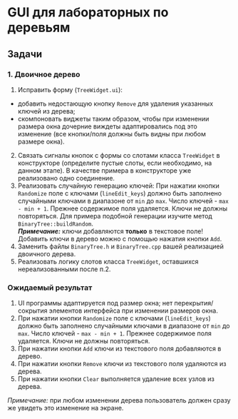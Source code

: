 # GUI для лабораторных по деревьям

## Задачи

### 1. Двоичное дерево

1. Исправить форму (`TreeWidget.ui`):
- добавить недостающую кнопку `Remove` для удаления указанных ключей из дерева;
- скомпоновать виджеты таким образом, чтобы при изменении размера окна дочерние виждеты
адаптировались под это изменение (все кнопки/поля должны быть видны при любом размере окна).
2. Связать сигналы кнопок с формы со слотами класса `TreeWidget` в конструкторе
(определите пустые слоты, если необходимо, на данном этапе). В качестве примера
в конструкторе уже реализовано одно соединение.
3. Реализовать случайную генерацию ключей:
При нажатии кнопки `Randomize` поле с ключами (`lineEdit_keys`) должно быть заполнено
случайными ключами в диапазоне от `min` до `max`. Число ключей - `max - min + 1`.
Прежнее содержимое поля удаляется. Ключи не должны повторяться.
Для примера подобной генерации изучите метод `BinaryTree::buildRandom`. \
**_Примечание:_** ключи добавляются **только** в текстовое поле! Добавить ключи в дерево
можно с помощью нажатия кнопки `Add`.
4. Заменить файлы `BinaryTree.h` и `BinaryTree.cpp` вашей реализацией двоичного дерева.
5. Реализовать логику слотов класса `TreeWidget`, оставшихся нереализованными после п.2.

### Ожидаемый результат

1. UI программы адаптируется под размер окна;
нет перекрытия/сокрытия элементов интерфейса при изменении размеров окна.
2. При нажатии кнопки `Randomize` поле с ключами (`lineEdit_keys`) должно быть заполнено
случайными ключами в диапазоне от `min` до `max`. Число ключей - `max - min + 1`.
Прежнее содержимое поля удаляется. Ключи не должны повторяться.
3. При нажатии кнопки `Add` ключи из текстового поля добавляются в дерево.
4. При нажатии кнопки `Remove` ключи из текстового поля удаляются из дерева.
5. При нажатии кнопки `Clear` выполняется удаление всех узлов из дерева.

_Примечание:_ при любом изменении дерева пользователь должен сразу же увидеть это изменение на экране.
